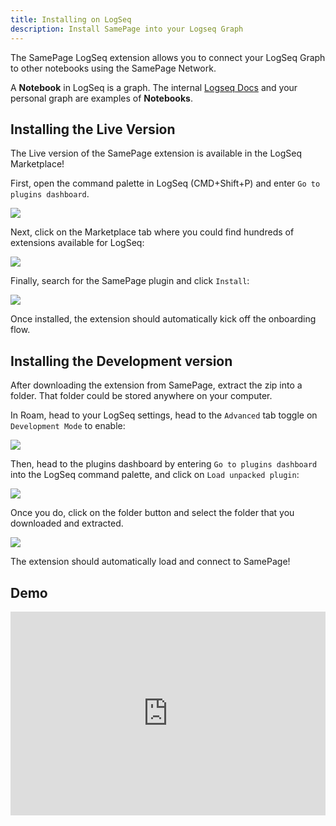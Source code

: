 ```yaml
---
title: Installing on LogSeq
description: Install SamePage into your Logseq Graph
---
```


The SamePage LogSeq extension allows you to connect your LogSeq Graph to other notebooks using the SamePage Network.

A **Notebook** in LogSeq is a graph. The internal [Logseq Docs](https://docs.logseq.com/#/page/Contents) and your personal graph are examples of **Notebooks**.

## Installing the Live Version

The Live version of the SamePage extension is available in the LogSeq Marketplace!

First, open the command palette in LogSeq (CMD+Shift+P) and enter `Go to plugins dashboard`.

![](/images/install/logseq-live-1.png)

Next, click on the Marketplace tab where you could find hundreds of extensions available for LogSeq:

![](/images/install/logseq-live-2.png)

Finally, search for the SamePage plugin and click `Install`:

![](/images/install/logseq-live-3.png)

Once installed, the extension should automatically kick off the onboarding flow.

## Installing the Development version

After downloading the extension from SamePage, extract the zip into a folder. That folder could be stored anywhere on your computer.

In Roam, head to your LogSeq settings, head to the `Advanced` tab toggle on `Development Mode` to enable:

![](/images/install/logseq-2.png)

Then, head to the plugins dashboard by entering `Go to plugins dashboard` into the LogSeq command palette, and click on `Load unpacked plugin`:

![](/images/install/logseq-3.png)

Once you do, click on the folder button and select the folder that you downloaded and extracted.

![](/images/install/logseq-4.png)

The extension should automatically load and connect to SamePage!

## Demo

<div style="position: relative; padding-bottom: 64.5933014354067%; height: 0;"><iframe src="https://www.loom.com/embed/195345835e6f44b5809f4ca344e062d9" frameborder="0" webkitallowfullscreen mozallowfullscreen allowfullscreen style="position: absolute; top: 0; left: 0; width: 100%; height: 100%;"></iframe></div>
